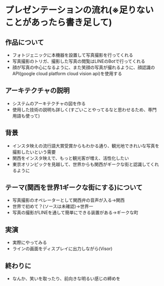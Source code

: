 # プレゼンテーションの流れ(※足りないことがあったら書き足して)

## 作品について
* フォトジェニックに本機器を設置して写真撮影を行ってくれる
* 写真撮影のトリガ、撮影した写真の閲覧はLINEのBotで行ってくれる
* 顔が写真の中心になるように、また笑顔の写真が撮れるように、顔認識のAPI(google cloud platform cloud vision api)を使用する

## アーキテクチャの説明
* システムのアーキテクチャの図を作る
* 使用した技術の説明も詳しく(すごいことやってるなと思わせるため、専門用語も使って)

## 背景
* インスタ映えの流行語大賞受賞からもわかる通り、観光地できれいな写真を撮影したいという需要
* 関西をインスタ映えで、もっと観光客が増え、活性化したい
* 東京オリンピックを見越して、世界からも関西がギークな街と認識してくれるように

## テーマ(関西を世界1ギークな街にする)について
* 写真撮影のオペレーターとして関西弁の音声が入る→関西
* 世界で初めて？(ソースは未確認)→世界一
* 写真の撮影がLINEを通して簡単にできる装置がある→ギークな町

## 実演
* 実際にやってみる
* ラインの画面をディスプレイに出力しながら(Visor)

## 終わりに
* なんか、笑いを取ったり、前向きな明るい感じの締めを